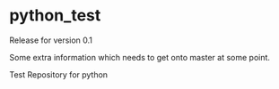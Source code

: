 # python_test

Release for version 0.1

Some extra information which needs to get onto master at some point.

Test Repository for python
